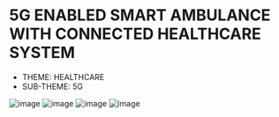 
# 5G ENABLED SMART AMBULANCE WITH CONNECTED HEALTHCARE SYSTEM
- THEME: HEALTHCARE
- SUB-THEME: 5G


![image](https://user-images.githubusercontent.com/71168865/168989534-fe374000-52e1-460f-8c05-9995bd1a1512.png)
![image](https://user-images.githubusercontent.com/71168865/168989642-a830b502-0b54-48c9-a552-232849c9d1b7.png)
![image](https://user-images.githubusercontent.com/71168865/168989732-2dc958bd-f57d-4a0d-89ca-d93497b34ea5.png)
![image](https://user-images.githubusercontent.com/71168865/168989904-8f2345b1-def4-4b24-91b2-e81ac421a8cd.png)
